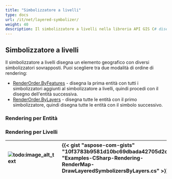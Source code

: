 ```yaml
---
title: "Simbolizzatore a livelli"
type: docs
url: /it/net/layered-symbolizer/
weight: 40
description: Il simbolizzatore a livelli nella libreria API GIS C# disegna una entità con diversi simbolizzatori uno sopra l'altro con modalità di ordine di rendering basate su entità o livelli.
---
```


## **Simbolizzatore a livelli**
Il simbolizzatore a livelli disegna un elemento geografico con diversi simbolizzatori sovrapposti. Puoi scegliere tra due modalità di ordine di rendering:

- [RenderOrder.ByFeatures](https://reference.aspose.com/gis/net/aspose.gis.rendering.symbolizers/renderingorder) - disegna la prima entità con tutti i simbolizzatori aggiunti al simbolizzatore a livelli, quindi procedi con il disegno dell'entità successiva.
- [RenderOrder.ByLayers](https://reference.aspose.com/gis/net/aspose.gis.rendering.symbolizers/renderingorder) - disegna tutte le entità con il primo simbolizzatore, quindi disegna tutte le entità con il simbolo successivo.

### **Rendering per Entità**

### **Rendering per Livelli**


|![todo:image_alt_text](layered-symbolizer_1.png)|{{< gist "aspose-com-gists" "10f3783b9581d10bc69dbada42705d2c" "Examples-CSharp-Rendering-RenderMap-DrawLayeredSymbolizersByLayers.cs" >}}|
| :- | :- |
